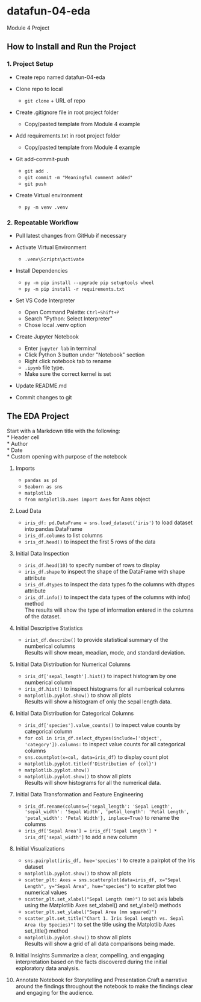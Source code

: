 # datafun-04-eda
Module 4 Project 

## How to Install and Run the Project
### 1. Project Setup  
- Create repo named datafun-04-eda  

- Clone repo to local  
    * `git clone` + URL of repo  

- Create .gitignore file in root project folder  
    * Copy/pasted template from Module 4 example  

- Add requirements.txt in root project folder  
    * Copy/pasted template from Module 4 example  

- Git add-commit-push  
    * `git add .`  
    * `git commit -m "Meaningful comment added"`  
    * `git push`  

- Create Virtual environment  
    * `py -m venv .venv`  

### 2. Repeatable Workflow  
- Pull latest changes from GitHub if necessary  

- Activate Virtual Environment  
    * `.venv\Scripts\activate`  

- Install Dependencies  
    * `py -m pip install --upgrade pip setuptools wheel`  
    * `py -m pip install -r requirements.txt`  

- Set VS Code Interpreter  
    * Open Command Palette: `Ctrl+Shift+P`  
    * Search "Python: Select Interpreter"  
    * Chose local .venv option  

- Create Jupyter Notebook
    * Enter `jupyter lab` in terminal
    * Click Python 3 button under "Notebook" section
    * Right click notebook tab to rename
    * `.ipynb` file type.
    * Make sure the correct kernel is set

- Update README.md  

- Commit changes to git  

## The EDA Project
Start with a Markdown title with the following:  
    * Header cell  
    * Author   
    * Date  
    * Custom opening with purpose of the notebook

1. Imports  
    * `pandas as pd`  
    * `Seaborn as sns`  
    * `matplotlib`  
    * `from matplotlib.axes import Axes` for Axes object  

2. Load Data
    * `iris_df: pd.DataFrame = sns.load_dataset('iris')` to load dataset into pandas DataFrame  
    * `iris_df.columns` to list columns  
    * `iris_df.head()` to inspect the first 5 rows of the data  

3. Initial Data Inspection  
    * `iris_df.head(10)` to specify number of rows to display  
    * `iris_df.shape` to inspect the shape of the DataFrame with shape attribute  
    * `iris_df.dtypes` to inspect the data types fo the columns with dtypes attribute  
    * `iris_df.info()` to inspect the data types of the columns with info() method  
The results will show the type of information entered in the columns of the dataset.

4. Initial Descriptive Statistics
    * `irist_df.describe()` to provide statistical summary of the numberical columns  
Results will show mean, meadian, mode, and standard deviation.

5. Initial Data Distribution for Numerical Columns
    * `iris_df['sepal_length'].hist()` to inspect histogram by one numberical column   
    * `iris_df.hist()` to inspect histograms for all numberical columns   
    * `matplotlib.pyplot.show()` to show all plots  
Results will show a histogram of only the sepal length data.  

5. Initial Data Distribution for Categorical Columns  
    * `iris_df['species'].value_counts()` to inspect value counts by categorical column  
    * `for col in iris_df.select_dtypes(include=['object', 'category']).columns:` to inspect value counts for all categorical columns  
    * `sns.countplot(x=col, data=iris_df)` to display count plot  
    * `matplotlib.pyplot.title(f'Distribution of {col}')`  
    * `matplotlib.pyplot.show()`  
    * `matplotlib.pyplot.show()` to show all plots  
Results will show histograms for all the numerical data.  

6. Initial Data Transformation and Feature Engineering  
    * `iris_df.rename(columns={'sepal_length': 'Sepal Length', 'sepal_width': 'Sepal Width', 'petal_length': 'Petal Length', 'petal_width': 'Petal Width'}, inplace=True)` to rename the columns  
    * `iris_df['Sepal Area'] = iris_df['Sepal Length'] * iris_df['sepal_width']` to add a new column  

7. Initial Visualizations
    * `sns.pairplot(iris_df, hue='species')` to create a pairplot of the Iris dataset  
    * `matplotlib.pyplot.show()` to show all plots  
    * `scatter_plt: Axes = sns.scatterplot(data=iris_df, x="Sepal Length", y="Sepal Area", hue="species")` to scatter plot two numerical values  
    * `scatter_plt.set_xlabel("Sepal Length (mm)")` to set axis labels using the Matplotlib Axes set_xlabel() and set_ylabel() methods  
    * `scatter_plt.set_ylabel("Sepal Area (mm squared)")`  
    * `scatter_plt.set_title("Chart 1. Iris Sepal Length vs. Sepal Area (by Species)")` to set the title using the Matplotlib Axes set_title() method  
    * `matplotlib.pyplot.show()` to show all plots  
Results will show a grid of all data comparisons being made. 

8. Initial Insights
Summarize a clear, compelling, and engaging interpretation based on the facts discovered during the initial exploratory data analysis.

9. Annotate Notebook for Storytelling and Presentation
Craft a narrative around the findings throughout the notebook to make the findings clear and engaging for the audience.